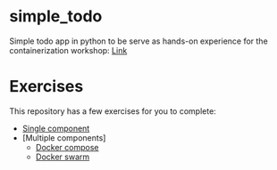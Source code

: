 # simple_todo

Simple todo app in python to be serve as hands-on experience for the containerization workshop: [Link](containerization.elmassas.com)

# Exercises

This repository has a few exercises for you to complete:

- [Single component](https://github.com/ElMassas/simple_todo/tree/main/single_component)
- [Multiple components]
    - [Docker compose](https://github.com/ElMassas/simple_todo/tree/main/multiple_components/compose)
    - [Docker swarm](https://github.com/ElMassas/simple_todo/tree/main/multiple_components/swarm)
